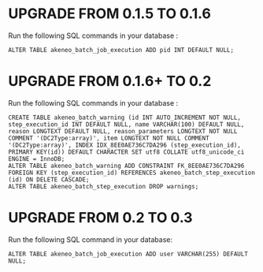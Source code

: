 UPGRADE FROM 0.1.5 TO 0.1.6
===========================

Run the following SQL commands in your database :

    ALTER TABLE akeneo_batch_job_execution ADD pid INT DEFAULT NULL;

UPGRADE FROM 0.1.6+ TO 0.2
==========================

Run the following SQL commands in your database :

    CREATE TABLE akeneo_batch_warning (id INT AUTO_INCREMENT NOT NULL, step_execution_id INT DEFAULT NULL, name VARCHAR(100) DEFAULT NULL, reason LONGTEXT DEFAULT NULL, reason_parameters LONGTEXT NOT NULL COMMENT '(DC2Type:array)', item LONGTEXT NOT NULL COMMENT '(DC2Type:array)', INDEX IDX_8EE0AE736C7DA296 (step_execution_id), PRIMARY KEY(id)) DEFAULT CHARACTER SET utf8 COLLATE utf8_unicode_ci ENGINE = InnoDB;
    ALTER TABLE akeneo_batch_warning ADD CONSTRAINT FK_8EE0AE736C7DA296 FOREIGN KEY (step_execution_id) REFERENCES akeneo_batch_step_execution (id) ON DELETE CASCADE;
    ALTER TABLE akeneo_batch_step_execution DROP warnings;

UPGRADE FROM 0.2 TO 0.3
==========================

Run the following SQL command in your database:

    ALTER TABLE akeneo_batch_job_execution ADD user VARCHAR(255) DEFAULT NULL;

